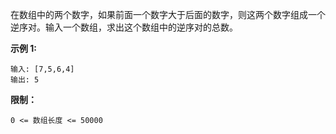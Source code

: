 在数组中的两个数字，如果前面一个数字大于后面的数字，则这两个数字组成一个逆序对。输入一个数组，求出这个数组中的逆序对的总数。

 

**示例 1:**

```
输入: [7,5,6,4]
输出: 5
```

 

**限制：**

```
0 <= 数组长度 <= 50000
```

